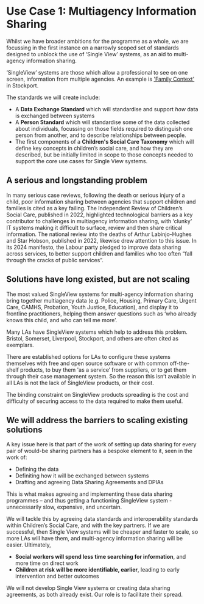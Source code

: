 # Use Case 1: Multiagency Information Sharing

Whilst we have broader ambitions for the programme as a whole, we are focussing in the first instance on a narrowly scoped set of standards designed to unblock the use of ‘Single View’ systems, as an aid to multi-agency information sharing.  

‘SingleView’ systems are those which allow a professional to see on one screen, information from multiple agencies. An example is ['Family Context'](https:/www.stockport.gov.uk/news/stockport-council-to-showcase-award-winning-family-context-tool) in Stockport. 

The standards we will create include: 
- A **Data Exchange Standard** which will standardise and support *how* data is exchanged between systems
- A **Person Standard** which will standardise some of the data collected about individuals, focussing on those fields required to distinguish one person from another, and to describe relationships between people.
- The first components of a **Children's Social Care Taxonomy** which will define key concepts in children’s social care, and how they are described, but be initially limited in scope to those concepts needed to support the core use cases for Single View systems. 

## A serious and longstanding problem
In many serious case reviews, following the death or serious injury of a child, poor information sharing between agencies that support children and families is cited as a key failing. The Independent Review of Children’s Social Care, published in 2022, highlighted technological barriers as a key contributor to challenges in multiagency information sharing, with ‘clunky’ IT systems making it difficult to surface, review and then share critical information. The national review into the deaths of Arthur Labinjo-Hughes and Star Hobson, published in 2022, likewise drew attention to this issue. In its 2024 manifesto, the Labour party pledged to improve data sharing across services, to better support children and families who too often “fall through the cracks of public services”. 

## Solutions have long existed, but are not scaling
The most valued SingleView systems for multi-agency information sharing bring together multiagency data (e.g. Police, Housing, Primary Care, Urgent Care, CAMHS, Probation, Youth Justice, Education), and display it to frontline practitioners, helping them answer questions such as ‘who already knows this child, and who can tell me more’.  

Many LAs have SingleView systems which help to address this problem. Bristol, Somerset, Liverpool, Stockport, and others are often cited as exemplars.  

There are established options for LAs to configure these systems themselves with free and open source software or with common off-the-shelf products, to buy them 'as a service’ from suppliers, or to get them through their case management system. So the reason this isn’t available in all LAs is not the lack of SingleView products, or their cost. 

The binding constraint on SingleView products spreading is the cost and difficulty of securing access to the data required to make them useful. 

## We will address the barriers to scaling existing solutions
A key issue here is that part of the work of setting up data sharing for every pair of would-be sharing partners has a bespoke element to it, seen in the work of: 
- Defining the data
- Definiting how it will be exchanged between systems
- Drafting and agreeing Data Sharing Agreements and DPIAs

This is what makes agreeing and implementing these data sharing programmes – and thus getting a functioning SingleView system - unnecessarily slow, expensive, and uncertain.  

We will tackle this by agreeing data standards and interoperability standards within Children’s Social Care, and with the key partners. If we are successful, then Single View systems will be cheaper and faster to scale, so more LAs will have them, and multi-agency information sharing will be easier. Ultimately,  
- **Social workers will spend less time searching for information**, and more time on direct work
- **Children at risk will be more identifiable, earlier**, leading to early intervention and better outcomes

We will not develop Single View systems or creating data sharing agreements, as both already exist. Our role is to facilitate their spread.  